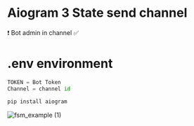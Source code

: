 # Aiogram 3 State send channel   
❗️ Bot admin in channel ✅  
# .env environment 
```python    
TOKEN = Bot Token  
Channel = channel id
```
 
```python
pip install aiogram
```



![fsm_example (1)](https://github.com/themusharraf/Aiogram-State/assets/122869450/ba1c0f69-e2ef-40ee-b1b8-8cc3c0d9cbed)



